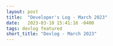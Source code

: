 ```yaml
---
layout: post
title:  "Developer's Log - March 2023"
date:   2023-03-10 15:41:16 -0400
tags: devlog featured
short_title: "Devlog - March 2023"
---
```

